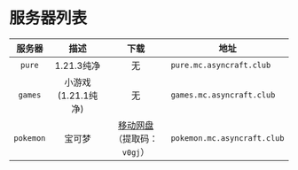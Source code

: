 ---
---

# 服务器列表

|  服务器   |         描述         |                                  下载                                  | 地址                        |
| :-------: | :------------------: | :--------------------------------------------------------------------: | --------------------------- |
|  `pure`   |      1.21.3纯净      |                                   无                                   | `pure.mc.asyncraft.club`    |
|  `games`   |      小游戏(1.21.1纯净)      |                                   无                                   | `games.mc.asyncraft.club`    |
|  `pokemon`   |       宝可梦       | [移动网盘](https://caiyun.139.com/m/i?2jexB6coWvMfg)（提取码：`v0gj`） | `pokemon.mc.asyncraft.club`    |
